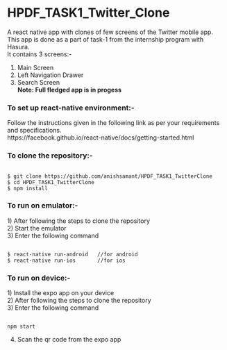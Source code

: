# HPDF_TASK1_Twitter_Clone
A react native app with clones of few screens of the Twitter mobile app.<br>
This app is done as a part of task-1 from the internship program with Hasura.<br>
It contains 3 screens:- <br>
1) Main Screen  
2) Left Navigation Drawer
3) Search Screen<br>
<b>Note: Full fledged app is in progess </b>

<h3>To set up react-native environment:-</h3>
Follow the instructions given in the following link as per your requirements and specifications.<br>
https://facebook.github.io/react-native/docs/getting-started.html

<h3>To clone the repository:-</h3>

 ```
 
 $ git clone https://github.com/anishsamant/HPDF_TASK1_TwitterClone
 $ cd HPDF_TASK1_TwitterClone
 $ npm install
 
 ```
 
<h3> To run on emulator:- </h3>
1) After following the steps to clone the repository<br>
2) Start the emulator<br>
3) Enter the following command

 ```
 
 $ react-native run-android   //for android
 $ react-native run-ios       //for ios
 
 ```
 
<h3> To run on device:- </h3>
1) Install the expo app on your device<br>
2) After following the steps to clone the repository<br>
3) Enter the following command

 ```
 
 npm start
 
 ```
4) Scan the qr code from the expo app
